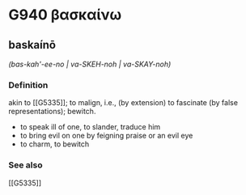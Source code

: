 # G940 βασκαίνω

## baskaínō

_(bas-kah'-ee-no | va-SKEH-noh | va-SKAY-noh)_

### Definition

akin to [[G5335]]; to malign, i.e., (by extension) to fascinate (by false representations); bewitch.

- to speak ill of one, to slander, traduce him
- to bring evil on one by feigning praise or an evil eye
- to charm, to bewitch

### See also

[[G5335]]

